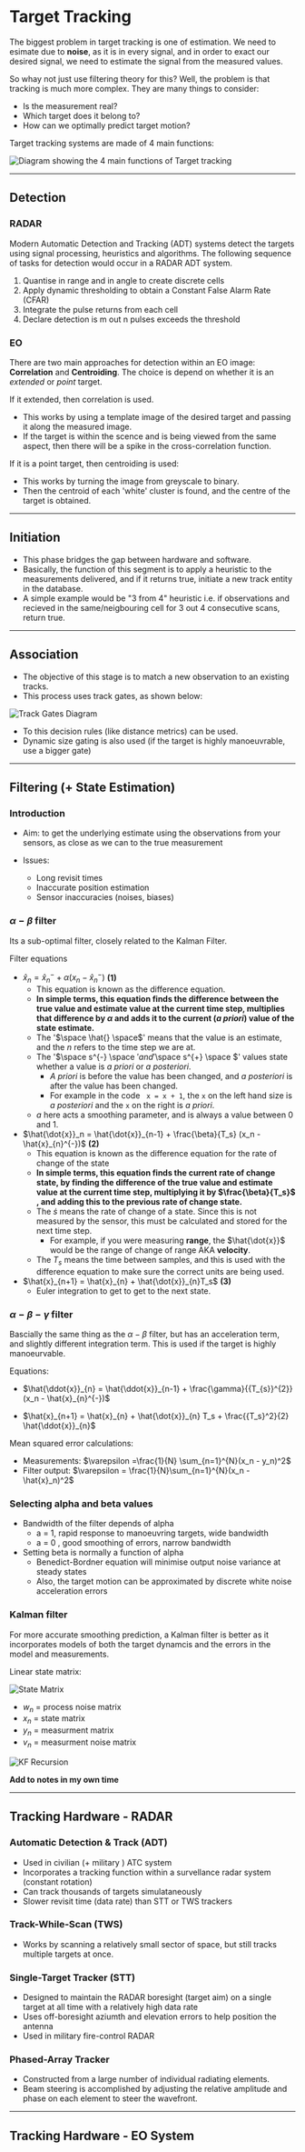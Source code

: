 # Target Tracking

The biggest problem in target tracking is one of estimation. We need to esimate due to **noise**, as it is in every signal, and in order to exact our desired signal, we need to estimate the signal from the measured values.

So whay not just use filtering theory for this? Well, the problem is that tracking is much more complex. They are many things to consider:
- Is the measurement real?
- Which target does it belong to?
- How can we optimally predict target motion?

Target tracking systems are made of 4 main functions:

![Diagram showing the 4 main functions of Target tracking](images/TargetTrackingSystemsDiag.png)

___
## Detection
### RADAR
Modern Automatic Detection and Tracking (ADT) systems detect the targets using signal processing, heuristics and algorithms.
The following sequence of tasks for detection would occur in a RADAR ADT system.
1. Quantise in range and in angle to create discrete cells
1. Apply dynamic thresholding to obtain a Constant False Alarm Rate (CFAR)
1. Integrate the pulse returns from each cell
1. Declare detection is m out n pulses exceeds the threshold

### EO
There are two main approaches for detection within an EO image: **Correlation** and **Centroiding**. The choice is depend on whether it is an *extended* or *point* target.

If it extended, then correlation is used. 
- This works by using a template image of the desired target and passing it along the measured image. 
- If the target is within the scence and is being viewed from the same aspect, then there will be a spike in the cross-correlation function.

If it is a point target, then centroiding is used:
- This works by turning the image from greyscale to binary.
- Then the centroid of each 'white' cluster is found, and the centre of the target is obtained.

---
## Initiation
- This phase bridges the gap between hardware and software.
- Basically, the function of this segment is to apply a heuristic to the measurements delivered, and if it returns true, initiate a new track entity in the database. 
- A simple example would be "3 from 4" heuristic i.e. if observations and recieved in the same/neigbouring cell for 3 out 4 consecutive scans, return true.

---
## Association
- The objective of this stage is to match a new observation to an existing tracks.
- This process uses track gates, as shown below:

![Track Gates Diagram](images/TargetTrackingAssociation.png)

- To this decision rules (like distance metrics) can be used.
- Dynamic size gating is also used (if the target is highly manoeuvrable, use a bigger gate)

___

## Filtering (+ State Estimation)
### Introduction 
- Aim: to get the underlying estimate using the observations from your sensors, as close as we can to the true measurement

- Issues:
    - Long revisit times
    - Inaccurate position estimation 
    - Sensor inaccuracies (noises, biases)

### $\alpha-\beta$ filter 
Its a sub-optimal filter, closely related to the Kalman Filter. 

Filter equations
- $\hat{x}_n = \hat{x}_{n}^{-} + \alpha (x_n -\hat{x}_{n}^{-})$ **(1)**
    - This equation is known as the difference equation.
    - **In simple terms, this equation finds the difference between the true value and estimate value at the current time step, multiplies that difference by $\alpha$ and adds it to the current (*a priori*) value of the state estimate.**
    - The '$\space \hat{} \space$' means that the value is an estimate, and the $n$ refers to the time step we are at. 
    - The '$\space s^{-} \space $' and '$\space s^{+} \space $' values state whether a value is *a priori* or *a posteriori*.
        - *A priori* is before the value has been changed, and *a posteriori* is after the value has been changed.
        - For example in the code ` x = x + 1`, the `x` on the left hand size is *a posteriori* and the `x` on the right is *a priori*.
    - $a$ here acts a smoothing parameter, and is always a value between 0 and 1. 
- $\hat{\dot{x}}_n = \hat{\dot{x}}_{n-1} + \frac{\beta}{T_s} (x_n -\hat{x}_{n}^{-})$ **(2)**
    - This equation is known as the difference equation for the rate of change of the state
    - **In simple terms, this equation finds the current rate of change state, by finding the difference of the true value and estimate value at the current time step, multiplying it by $\frac{\beta}{T_s}$ , and adding this to the previous rate of change state.**
    - The $\dot{s}$ means the rate of change of a state. Since this is not measured by the sensor, this must be calculated and stored for the next time step.
        - For example, if you were measuring **range**, the $\hat{\dot{x}}$ would be the range of change of range AKA **velocity**. 
    - The $T_s$ means the time between samples, and this is used with the difference equation to make sure the correct units are being used.
- $\hat{x}_{n+1} = \hat{x}_{n} + \hat{\dot{x}}_{n}T_s$ **(3)**
    - Euler integration to get to get to the next state.
### $\alpha - \beta - \gamma$ filter

Bascially the same thing as the $\alpha-\beta$ filter, but has an acceleration term, and slightly different integration term. This is used if the target is highly manoeurvable.

Equations:
- $\hat{\ddot{x}}_{n} = \hat{\ddot{x}}_{n-1} + \frac{\gamma}{{T_{s}}^{2}} (x_n - \hat{x}_{n}^{-})$ 

- $\hat{x}_{n+1} = \hat{x}_{n} + \hat{\dot{x}}_{n} T_s + \frac{{T_s}^2}{2} \hat{\ddot{x}}_{n}$

Mean squared error calculations:
- Measurements: $\varepsilon =\frac{1}{N} \sum_{n=1}^{N}(x_n - y_n)^2$
- Filter output: $\varepsilon = \frac{1}{N}\sum_{n=1}^{N}(x_n - \hat{x}_n)^2$

### Selecting alpha and beta values
- Bandwidth of the filter depends of alpha
    - a = 1, rapid response to manoeuvring targets, wide bandwidth
    - a = 0 , good smoothing of errors, narrow bandwidth
- Setting beta is normally a function of alpha
    - Benedict-Bordner equation will minimise output noise variance at steady states
    - Also, the target motion can be approximated by discrete white noise acceleration errors
### Kalman filter
For more accurate smoothing prediction, a Kalman filter is better as it incorporates models of both the target dynamcis and the errors in the model and measurements.

Linear state matrix:

![State Matrix](images/KalmanFilterSM.png)
- $w_n$ = process noise matrix
- $x_n$ = state matrix
- $y_n$ = measurment matrix
- $v_n$ = measurment noise matrix

![KF Recursion](images/KalmanFilterRecursion.png) 

**Add to notes in my own time**

___

## Tracking Hardware - RADAR

### Automatic Detection & Track (ADT)
- Used in civilian (+ military ) ATC system
- Incorporates a tracking function within a survellance radar system (constant rotation)
- Can track thousands of targets simulataneously
- Slower revisit time (data rate) than STT or TWS trackers

### Track-While-Scan (TWS)
- Works by scanning a relatively small sector of space, but still tracks multiple targets at once.

### Single-Target Tracker (STT)
- Designed to maintain the RADAR boresight (target aim) on a single target at all time with a relatively high data rate
- Uses off-boresight aziumth and elevation errors to help position the antenna
- Used in military fire-control RADAR

### Phased-Array Tracker
- Constructed from a large number of individual radiating elements.
- Beam steering is accomplished by adjusting the relative amplitude and phase on each element to steer the wavefront.

___

## Tracking Hardware - EO System
